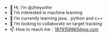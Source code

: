 - 👋 Hi, I’m @zheyunhe
- 👀 I’m interested in machine learning
- 🌱 I’m currently learning java、python and c++
- 💞️ I’m looking to collaborate on target tracking
- 📫 How to reach me：1879159965@qq.com

<!---
zheyunhe/zheyunhe is a ✨ special ✨ repository because its `README.md` (this file) appears on your GitHub profile.
You can click the Preview link to take a look at your changes.
--->
